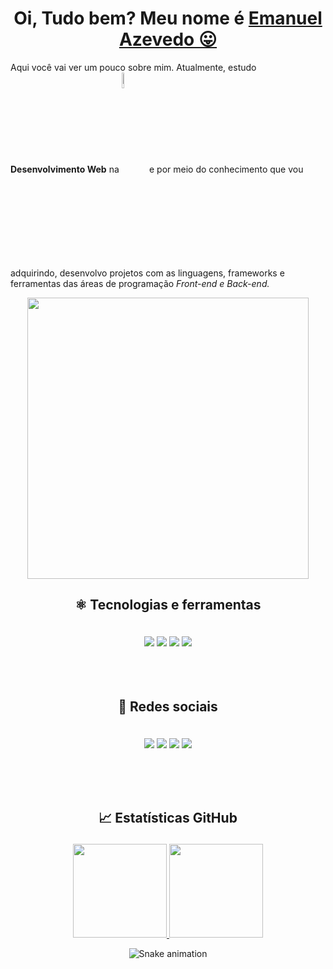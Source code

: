 <div>
    <h1 align="center">Oi, Tudo bem? Meu nome é <a href="https://www.linkedin.com/in/emanuel-azevedo-7668b91b7/" target="_blank">Emanuel Azevedo 😛</a>
</div>

   <div> <p align="left">Aqui você vai ver um pouco sobre mim. Atualmente, estudo <b>Desenvolvimento Web</b> na  <a href="https://www.newtab.academy/"><img width="8%" align="center" valign="middle" src="https://www.newtab.academy/wp-content/uploads/2020/08/logo-colorido@2x.png" target="_blank"/></a> e por  meio do conhecimento que vou adquirindo, desenvolvo projetos com as linguagens, frameworks e ferramentas  das áreas de programação <i>Front-end e Back-end.</i></p> 
</div>
  <div align="center"><img src="https://github.com/mitul3737/mitul3737/blob/main/mituls%20code.gif?raw=true" width="450px"><div>

   <div>
    <h2 align="center"> ⚛ Tecnologias e ferramentas <br><p></p></h2>
   </div>

  <div align="center">
     <br>
      <img src="https://img.shields.io/badge/HTML5-E34F26?style=for-the-badge&logo=html5&logoColor=white">
      <img src="https://img.shields.io/badge/CSS3-1572B6?style=for-the-badge&logo=css3&logoColor=white">
      <img src="https://img.shields.io/badge/JavaScript-F7DF1E?style=for-the-badge&logo=javascript&logoColor=black">
      <img src="https://img.shields.io/badge/Sass-CC6699?style=for-the-badge&logo=sass&logoColor=white">
  </div><br><br><br>
  

  <div>
    <h2 align="center"> 📸 Redes sociais <br><p></p></h2>
  </div>

  <div align="center">
     <br>
    <a href="https://www.instagram.com/emanuel_azevedo82018/" target="_blank"><img src="https://img.shields.io/badge/-Instagram-%23E4405F?style=for-the-badge&logo=instagram&logoColor=white" target="_blank"></a>
    <a href="https://www.facebook.com/emanuel82016/" target="_blank"><img src="https://img.shields.io/badge/Facebook-1877F2?style=for-the-badge&logo=facebook&logoColor=white" target="_blank"></a> 
    <a href="https://www.linkedin.com/in/emanuel-azevedo-7668b91b7/" target="_blank"><img src="https://img.shields.io/badge/-LinkedIn-%230077B5?style=for-the-badge&logo=linkedin&logoColor=white" target="_blank"></a> 
    <a href="mailto:emanuel82022@outlook.com" target="_blank"><img src="https://img.shields.io/badge/-Gmail-%23333?style=for-the-badge&logo=gmail&logoColor=white" target="_blank"></a>
  </div>

  <br><br><br>
  
  <div>
    <h2 align="center"> 📈 Estatísticas GitHub <br><p></p></h2>
   </div>

  <div align="center">
    <a href="https://github.com/nashEm8">
      <img height="150em" src="https://github-readme-stats.vercel.app/api?username=nashEm8&count_private=true&include_all_commits=true&show_icons=true&theme=dracula&hide_border=false&show_owner=true"/>
      <img height="150em" src="https://github-readme-stats.vercel.app/api/top-langs/?username=nashEm8&theme=dracula&hide_border=false&&layout=compact"/>
    </a>
  </div>


<div align="center">
  
  ![Snake animation](https://github.com/danielbped/danielbped/blob/output/github-contribution-grid-snake.svg)
  
</div>


